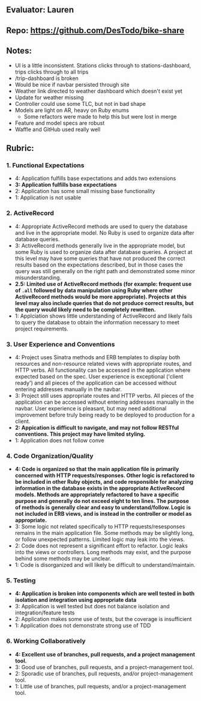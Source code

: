 ## Evaluator: Lauren

## Repo: https://github.com/DesTodo/bike-share

## Notes:

* UI is a little inconsistent. Stations clicks through to stations-dashboard, trips clicks through to all trips
* /trip-dashboard is broken
* Would be nice if navbar persisted through site
* Weather link directed to weather dashboard which doesn't exist yet
* Update for weather missing
* Controller could use some TLC, but not in bad shape
* Models are light on AR, heavy on Ruby enums
  * Some refactors were made to help this but were lost in merge
* Feature and model specs are robust
* Waffle and GitHub used really well

## Rubric:

### 1. Functional Expectations

* 4: Application fulfills base expectations and adds two extensions
* **3: Application fulfills base expectations**
* 2: Application has some small missing base functionality
* 1: Application is not usable

### 2. ActiveRecord

* 4: Appropriate ActiveRecord methods are used to query the database and live in the appropriate model. No Ruby is used to organize data after database queries.
* 3: ActiveRecord methods generally live in the appropriate model, but some Ruby is used to organize data after database queries. A project at this level may have some queries that have not produced the correct results based on the expectations described, but in those cases the query was still generally on the right path and demonstrated some minor misunderstanding.
* **2.5: Limited use of ActiveRecord methods (for example: frequent use of `.all` followed by data manipulation using Ruby where other ActiveRecord methods would be more appropriate). Projects at this level may also include queries that do not produce correct results, but the query would likely need to be completely rewritten.**
* 1: Applciation shows little understanding of ActiveRecord and likely fails to query the database to obtain the information necessary to meet project requirements.

### 3. User Experience and Conventions

* 4: Project uses Sinatra methods and ERB templates to display both resources and non-resource related views with appropriate routes, and HTTP verbs. All functionality can be accessed in the application where expected based on the spec. User experience is exceptional ('client ready') and all pieces of the application can be accessed without entering addresses manually in the navbar.
* 3: Project still uses appropriate routes and HTTP verbs. All pieces of the application can be accessed without entering addresses manually in the navbar. User experience is pleasant, but may need additional improvement before truly being ready to be deployed to production for a client.
* **2: Appication is difficult to navigate, and may not follow RESTful conventions. This project may have limited styling.**
* 1: Application does not follow conve

### 4. Code Organization/Quality

* **4: Code is organized so that the main application file is primarily concerned with HTTP requests/responses. Other logic is refactored to be included in other Ruby objects, and code responsible for analyzing information in the database exists in the appropriate ActiveRecord models. Methods are appropriately refactored to have a specific purpose and generally do not exceed eight to ten lines. The purpose of methods is generally clear and easy to understand/follow. Logic is not included in ERB views, and is instead in the controller or model as appropriate.**
* 3: Some logic not related specifically to HTTP requests/resesponses remains in the main application file. Some methods may be slightly long, or follow unexpected patterns. Limited logic may leak into the views.
* 2: Code does not represent a significant effort to refactor. Logic leaks into the views or controllers. Long methods may exist, and the purpose behind some methods may be unclear.
* 1: Code is disorganized and will likely be difficult to understand/maintain.

### 5. Testing

* **4: Application is broken into components which are well tested in both isolation and integration using appropriate data**
* 3: Application is well tested but does not balance isolation and integration/feature tests
* 2: Application makes some use of tests, but the coverage is insufficient
* 1: Application does not demonstrate strong use of TDD

### 6. Working Collaboratively

* **4: Excellent use of branches, pull requests, and a project management tool.**
* 3: Good use of branches, pull requests, and a project-management tool.
* 2: Sporadic use of branches, pull requests, and/or project-management tool.
* 1: Little use of branches, pull requests, and/or a project-management tool.
